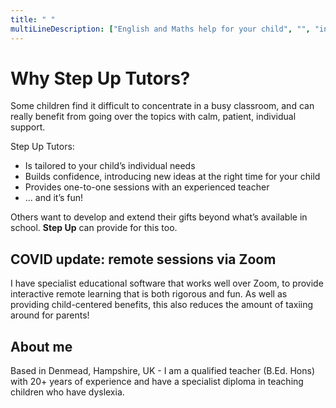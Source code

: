```yaml
---
title: " "
multiLineDescription: ["English and Maths help for your child", "", "in Denmead, Hampshire", "", "", "", "", "", "", "", "", "" ]
---
```


# Why Step Up Tutors?

Some children find it difficult to concentrate in a busy classroom, and can really benefit from going over the topics with calm, patient, individual support.

Step Up Tutors:
* Is tailored to your child’s individual needs
* Builds confidence, introducing new ideas at the right time for your child
* Provides one-to-one sessions with an experienced teacher
* ... and it’s fun!

Others want to develop and extend their gifts beyond what’s available in school. **Step Up** can provide for this too.

## COVID update: remote sessions via Zoom

I have specialist educational software that works well over Zoom, to provide interactive remote learning that is both rigorous and fun. As well as providing child-centered benefits, this also reduces the amount of taxiing around for parents!

## About me

Based in Denmead, Hampshire, UK - I am a qualified teacher (B.Ed. Hons) with 20+ years of experience and have a specialist diploma in teaching children who have dyslexia.
